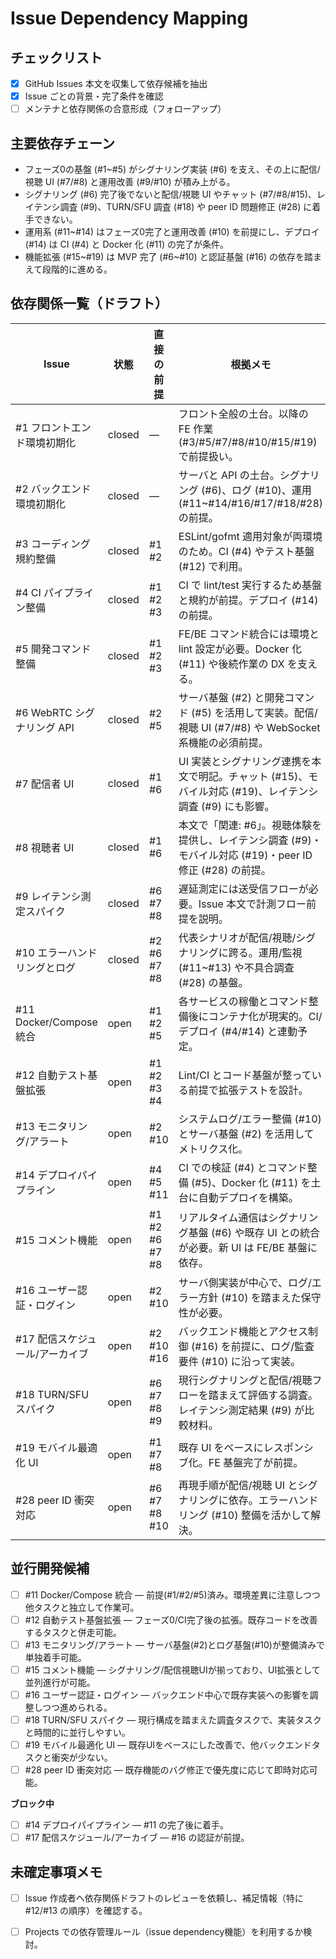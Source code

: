 # Issue Dependency Mapping

## チェックリスト
- [x] GitHub Issues 本文を収集して依存候補を抽出
- [x] Issue ごとの背景・完了条件を確認
- [ ] メンテナと依存関係の合意形成（フォローアップ）

## 主要依存チェーン
- フェーズ0の基盤 (#1~#5) がシグナリング実装 (#6) を支え、その上に配信/視聴 UI (#7/#8) と運用改善 (#9/#10) が積み上がる。
- シグナリング (#6) 完了後でないと配信/視聴 UI やチャット (#7/#8/#15)、レイテンシ調査 (#9)、TURN/SFU 調査 (#18) や peer ID 問題修正 (#28) に着手できない。
- 運用系 (#11~#14) はフェーズ0完了と運用改善 (#10) を前提にし、デプロイ (#14) は CI (#4) と Docker 化 (#11) の完了が条件。
- 機能拡張 (#15~#19) は MVP 完了 (#6~#10) と認証基盤 (#16) の依存を踏まえて段階的に進める。

## 依存関係一覧（ドラフト）
| Issue | 状態 | 直接の前提 | 根拠メモ |
| ----- | ---- | ---------- | -------- |
| #1 フロントエンド環境初期化 | closed | — | フロント全般の土台。以降の FE 作業 (#3/#5/#7/#8/#10/#15/#19) で前提扱い。
| #2 バックエンド環境初期化 | closed | — | サーバと API の土台。シグナリング (#6)、ログ (#10)、運用 (#11~#14/#16/#17/#18/#28) の前提。
| #3 コーディング規約整備 | closed | #1 #2 | ESLint/gofmt 適用対象が両環境のため。CI (#4) やテスト基盤 (#12) で利用。
| #4 CI パイプライン整備 | closed | #1 #2 #3 | CI で lint/test 実行するため基盤と規約が前提。デプロイ (#14) の前提。
| #5 開発コマンド整備 | closed | #1 #2 #3 | FE/BE コマンド統合には環境と lint 設定が必要。Docker 化 (#11) や後続作業の DX を支える。
| #6 WebRTC シグナリング API | closed | #2 #5 | サーバ基盤 (#2) と開発コマンド (#5) を活用して実装。配信/視聴 UI (#7/#8) や WebSocket 系機能の必須前提。
| #7 配信者 UI | closed | #1 #6 | UI 実装とシグナリング連携を本文で明記。チャット (#15)、モバイル対応 (#19)、レイテンシ調査 (#9) にも影響。
| #8 視聴者 UI | closed | #1 #6 | 本文で「関連: #6」。視聴体験を提供し、レイテンシ調査 (#9)・モバイル対応 (#19)・peer ID 修正 (#28) の前提。
| #9 レイテンシ測定スパイク | closed | #6 #7 #8 | 遅延測定には送受信フローが必要。Issue 本文で計測フロー前提を説明。
| #10 エラーハンドリングとログ | closed | #2 #6 #7 #8 | 代表シナリオが配信/視聴/シグナリングに跨る。運用/監視 (#11~#13) や不具合調査 (#28) の基盤。
| #11 Docker/Compose 統合 | open | #1 #2 #5 | 各サービスの稼働とコマンド整備後にコンテナ化が現実的。CI/デプロイ (#4/#14) と連動予定。
| #12 自動テスト基盤拡張 | open | #1 #2 #3 #4 | Lint/CI とコード基盤が整っている前提で拡張テストを設計。
| #13 モニタリング/アラート | open | #2 #10 | システムログ/エラー整備 (#10) とサーバ基盤 (#2) を活用してメトリクス化。
| #14 デプロイパイプライン | open | #4 #5 #11 | CI での検証 (#4) とコマンド整備 (#5)、Docker 化 (#11) を土台に自動デプロイを構築。
| #15 コメント機能 | open | #1 #2 #6 #7 #8 | リアルタイム通信はシグナリング基盤 (#6) や既存 UI との統合が必要。新 UI は FE/BE 基盤に依存。
| #16 ユーザー認証・ログイン | open | #2 #10 | サーバ側実装が中心で、ログ/エラー方針 (#10) を踏まえた保守性が必要。
| #17 配信スケジュール/アーカイブ | open | #2 #10 #16 | バックエンド機能とアクセス制御 (#16) を前提に、ログ/監査要件 (#10) に沿って実装。
| #18 TURN/SFU スパイク | open | #6 #7 #8 #9 | 現行シグナリングと配信/視聴フローを踏まえて評価する調査。レイテンシ測定結果 (#9) が比較材料。
| #19 モバイル最適化 UI | open | #1 #7 #8 | 既存 UI をベースにレスポンシブ化。FE 基盤完了が前提。
| #28 peer ID 衝突対応 | open | #6 #7 #8 #10 | 再現手順が配信/視聴 UI とシグナリングに依存。エラーハンドリング (#10) 整備を活かして解決。

## 並行開発候補
- [ ] #11 Docker/Compose 統合 — 前提(#1/#2/#5)済み。環境差異に注意しつつ他タスクと独立して作業可。
- [ ] #12 自動テスト基盤拡張 — フェーズ0/CI完了後の拡張。既存コードを改善するタスクと併走可能。
- [ ] #13 モニタリング/アラート — サーバ基盤(#2)とログ基盤(#10)が整備済みで単独着手可能。
- [ ] #15 コメント機能 — シグナリング/配信視聴UIが揃っており、UI拡張として並列進行が可能。
- [ ] #16 ユーザー認証・ログイン — バックエンド中心で既存実装への影響を調整しつつ進められる。
- [ ] #18 TURN/SFU スパイク — 現行構成を踏まえた調査タスクで、実装タスクと時間的に並行しやすい。
- [ ] #19 モバイル最適化 UI — 既存UIをベースにした改善で、他バックエンドタスクと衝突が少ない。
- [ ] #28 peer ID 衝突対応 — 既存機能のバグ修正で優先度に応じて即時対応可能。

**ブロック中**
- [ ] #14 デプロイパイプライン — #11 の完了後に着手。
- [ ] #17 配信スケジュール/アーカイブ — #16 の認証が前提。

## 未確定事項メモ
- [ ] Issue 作成者へ依存関係ドラフトのレビューを依頼し、補足情報（特に #12/#13 の順序）を確認する。
- [ ] Projects での依存管理ルール（issue dependency機能）を利用するか検討。

